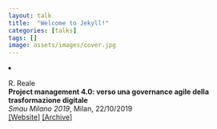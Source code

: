 ```yaml
---
layout: talk
title:  "Welcome to Jekyll!"
categories: [talks]
tags: []
image: assets/images/cover.jpg
---
```



<li><p>R. Reale<br>
<b>Project management 4.0: verso una governance agile della trasformazione digitale</b><br>
<i>Smau Milano 2019</i>, Milan, 22/10/2019<br>
<a href="https://www.smau.it/milano19/schedules/project-management-40-verso-una-governance-agile-della-trasformazione-digitale/" target="_blank">[Website]</a>
<a href="http://web.archive.org/web/*/https://www.smau.it/milano19/schedules/project-management-40-verso-una-governance-agile-della-trasformazione-digitale/" target="_blank">[Archive]</a>
</p>
</li>
